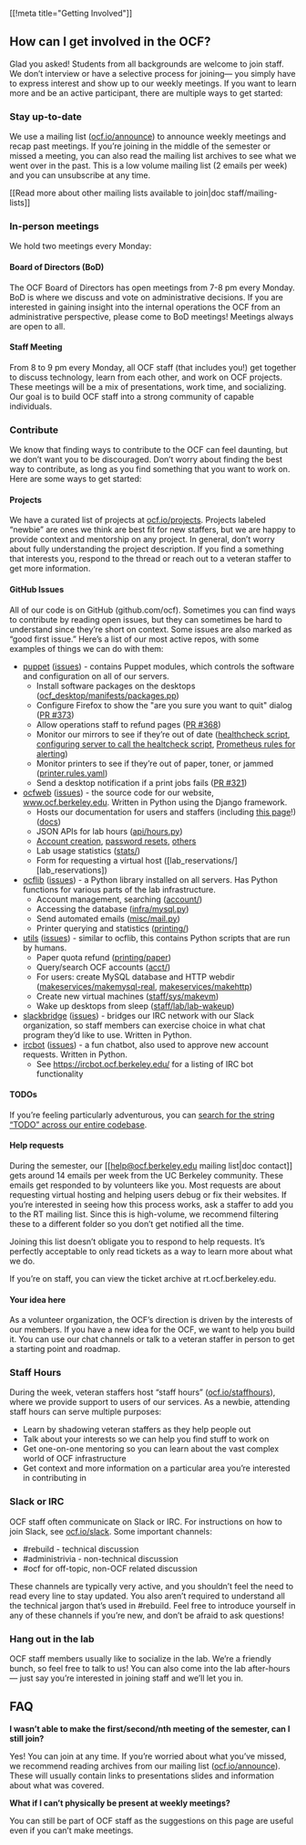 ﻿[[!meta title="Getting Involved"]]

## How can I get involved in the OCF?

Glad you asked! Students from all backgrounds are welcome to join staff. We
don’t interview or have a selective process for joining— you simply have to
express interest and show up to our weekly meetings. If you want to learn more
and be an active participant, there are multiple ways to get started:

### Stay up-to-date

We use a mailing list ([ocf.io/announce][announce]) to announce weekly meetings
and recap past meetings. If you’re joining in the middle of the semester or
missed a meeting, you can also read the mailing list archives to see what we
went over in the past. This is a low volume mailing list (2 emails per week)
and you can unsubscribe at any time.

[[Read more about other mailing lists available to join|doc
staff/mailing-lists]]

### In-person meetings

We hold two meetings every Monday:

#### Board of Directors (BoD)

The OCF Board of Directors has open meetings from 7-8 pm every Monday. BoD is
where we discuss and vote on administrative decisions. If you are interested in
gaining insight into the internal operations the OCF from an administrative
perspective, please come to BoD meetings! Meetings always are open to all.

#### Staff Meeting

From 8 to 9 pm every Monday, all OCF staff (that includes you!) get together to
discuss technology, learn from each other, and work on OCF projects. These
meetings will be a mix of presentations, work time, and socializing. Our goal
is to build OCF staff into a strong community of capable individuals.

### Contribute

We know that finding ways to contribute to the OCF can feel daunting, but we
don’t want you to be discouraged. Don’t worry about finding the best way to
contribute, as long as you find something that you want to work on. Here are
some ways to get started:

#### Projects

We have a curated list of projects at [ocf.io/projects][projects]. Projects
labeled “newbie” are ones we think are best fit for new staffers, but we are
happy to provide context and mentorship on any project. In general, don’t worry
about fully understanding the project description. If you find a something that
interests you, respond to the thread or reach out to a veteran staffer to get
more information.

#### GitHub Issues

All of our code is on GitHub (github.com/ocf). Sometimes you can find ways to
contribute by reading open issues, but they can sometimes be hard to understand
since they’re short on context. Some issues are also marked as “good first
issue.” Here’s a list of our most active repos, with some examples of things we
can do with them:

* [puppet][puppet] ([issues][puppet/issues]) - contains Puppet modules, which
  controls the software and configuration on all of our servers.
   * Install software packages on the desktops
     ([ocf_desktop/manifests/packages.pp][puppet-desktop-packages])
   * Configure Firefox to show the "are you sure you want to quit" dialog
     ([PR #373][puppet-373])
   * Allow operations staff to refund pages ([PR #368][puppet-368])
   * Monitor our mirrors to see if they’re out of date
     ([healthcheck script][mirror-healthcheck],
     [configuring server to call the healtcheck
     script][mirror-healthcheck-puppet],
     [Prometheus rules for alerting][prometheus-mirror])
   * Monitor printers to see if they’re out of paper, toner, or jammed
     ([printer.rules.yaml][prometheus-printer])
   * Send a desktop notification if a print jobs fails ([PR #321][puppet-321])
* [ocfweb][ocfweb] ([issues][ocfweb/issues]) - the source code for our website,
  www.ocf.berkeley.edu. Written in Python using the Django framework.
   * Hosts our documentation for users and staffers (including
     [this page][getinvolved-src]!) ([docs][docs-src])
   * JSON APIs for lab hours ([api/hours.py][api-hours])
   * [Account creation][account-register], [password resets][account-chpass],
     [others][account]
   * Lab usage statistics ([stats/][ocfweb])
   * Form for requesting a virtual host ([lab_reservations/][lab_reservations])
* [ocflib][ocflib] ([issues][ocflib/issues]) - a Python library installed on all
  servers. Has Python functions for various parts of the lab infrastructure.
   * Account management, searching ([account/][ocflib-account])
   * Accessing the database ([infra/mysql.py][ocflib-mysql])
   * Send automated emails ([misc/mail.py][ocflib-mail])
   * Printer querying and statistics ([printing/][ocflib-printing])
* [utils][utils] ([issues][utils/issues]) - similar to ocflib, this contains
  Python scripts that are run by humans.
   * Paper quota refund ([printing/paper][utils-paper])
   * Query/search OCF accounts ([acct/][utils-acct])
   * For users: create MySQL database and HTTP webdir
     ([makeservices/makemysql-real][utils-makemysql-real],
     [makeservices/makehttp][utils-makehttp])
   * Create new virtual machines ([staff/sys/makevm][utils-makevm])
   * Wake up desktops from sleep ([staff/lab/lab-wakeup][utils-lab-wakeup])
* [slackbridge][slackbridge] ([issues][slackbridge/issues]) - bridges our IRC
  network with our Slack organization, so staff members can exercise choice in
  what chat program they’d like to use. Written in Python.
* [ircbot][ircbot] ([issues][ircbot/issues]) - a fun chatbot, also used to
  approve new account requests. Written in Python.
   * See https://ircbot.ocf.berkeley.edu/ for a listing of IRC bot functionality

#### TODOs

If you’re feeling particularly adventurous, you can [search for the string
“TODO” across our entire codebase][sourcegraph-todo].

#### Help requests

During the semester, our [[help@ocf.berkeley.edu mailing list|doc contact]]
gets around 14 emails per week from the UC Berkeley community. These emails get
responded to by volunteers like you. Most requests are about requesting virtual
hosting and helping users debug or fix their websites. If you’re interested in
seeing how this process works, ask a staffer to add you to the RT mailing list.
Since this is high-volume, we recommend filtering these to a different folder
so you don’t get notified all the time.

Joining this list doesn’t obligate you to respond to help requests. It’s
perfectly acceptable to only read tickets as a way to learn more about what we
do.

If you’re on staff, you can view the ticket archive at rt.ocf.berkeley.edu.

#### Your idea here

As a volunteer organization, the OCF’s direction is driven by the interests of
our members. If you have a new idea for the OCF, we want to help you build it.
You can use our chat channels or talk to a veteran staffer in person to get a
starting point and roadmap.

### Staff Hours

During the week, veteran staffers host “staff hours”
([ocf.io/staffhours][staffhours]), where we provide support to users of our
services. As a newbie, attending staff hours can serve multiple purposes:

   * Learn by shadowing veteran staffers as they help people out
   * Talk about your interests so we can help you find stuff to work on
   * Get one-on-one mentoring so you can learn about the vast complex world of
     OCF infrastructure
   * Get context and more information on a particular area you’re interested
     in contributing in

### Slack or IRC

OCF staff often communicate on Slack or IRC. For instructions on how to join
Slack, see [ocf.io/slack][slack]. Some important channels:

   * #rebuild - technical discussion
   * #administrivia - non-technical discussion
   * #ocf for off-topic, non-OCF related discussion

These channels are typically very active, and you shouldn’t feel the need to
read every line to stay updated. You also aren’t required to understand all the
technical jargon that’s used in #rebuild. Feel free to introduce yourself in
any of these channels if you’re new, and don’t be afraid to ask questions!

### Hang out in the lab

OCF staff members usually like to socialize in the lab. We’re a friendly bunch,
so feel free to talk to us! You can also come into the lab after-hours— just
say you’re interested in joining staff and we’ll let you in.

## FAQ

**I wasn’t able to make the first/second/nth meeting of the semester, can I
still join?**

Yes! You can join at any time. If you’re worried about what you’ve missed, we
recommend reading archives from our mailing list ([ocf.io/announce][announce]).
These will usually contain links to presentations slides and information about
what was covered.

**What if I can’t physically be present at weekly meetings?**

You can still be part of OCF staff as the suggestions on this page are useful
even if you can’t make meetings.

[account-chpass]: https://github.com/ocf/ocfweb/blob/master/ocfweb/account/chpass.py
[account-register]: https://github.com/ocf/ocfweb/blob/master/ocfweb/account/register.py
[account]: https://github.com/ocf/ocfweb/tree/master/ocfweb/account
[announce]: https://ocf.io/announce
[api-hours]: https://github.com/ocf/ocfweb/blob/master/ocfweb/api/hours.py
[docs-src]: https://github.com/ocf/ocfweb/tree/master/ocfweb/docs/docs
[getinvolved-src]: https://github.com/ocf/ocfweb/blob/master/ocfweb/docs/docs/staff/getinvolved.md
[ircbot/issues]: https://github.com/ocf/ircbot/issues
[ircbot]: https://github.com/ocf/ircbot
[mirror-healthcheck-puppet]: ️https://github.com/ocf/puppet/blob/master/modules/ocf_mirrors/manifests/monitoring.pp
[mirror-healthcheck]: https://github.com/ocf/puppet/blob/master/modules/ocf_mirrors/files/healthcheck
[ocflib-account]: https://github.com/ocf/ocflib/tree/master/ocflib/account
[ocflib-mail]: https://github.com/ocf/ocflib/blob/master/ocflib/misc/mail.py
[ocflib-mysql]: https://github.com/ocf/ocflib/blob/master/ocflib/infra/mysql.py
[ocflib-printing]: https://github.com/ocf/ocflib/tree/master/ocflib/printing
[ocflib/issues]: https://github.com/ocf/ocflib/issues
[ocflib]: https://github.com/ocf/ocflib
[ocfweb-lab_reservations]: https://github.com/ocf/ocfweb/tree/master/ocfweb/lab_reservations
[ocfweb-stats]: https://github.com/ocf/ocfweb/tree/master/ocfweb/stats
[ocfweb/issues]: https://github.com/ocf/ocfweb/issues
[ocfweb]: https://github.com/ocf/ocfweb
[projects]: https://ocf.io/projects
[prometheus-mirror]: https://github.com/ocf/puppet/blob/master/modules/ocf_prometheus/files/rules.d/mirror.rules.yaml
[prometheus-printer]: https://github.com/ocf/puppet/blob/master/modules/ocf_prometheus/files/rules.d/printer.rules.yaml
[puppet-321]: https://github.com/ocf/puppet/pull/321
[puppet-368]: https://github.com/ocf/puppet/pull/368
[puppet-373]: https://github.com/ocf/puppet/pull/373
[puppet-desktop-packages]: https://github.com/ocf/puppet/blob/master/modules/ocf_desktop/manifests/packages.pp
[puppet/issues]: https://github.com/ocf/puppet/issues
[puppet]: https://github.com/ocf/puppet
[slack]: https://ocf.io/slack
[slackbridge/issues]: https://github.com/ocf/slackbridge/issues
[slackbridge]: https://github.com/ocf/slackbridge
[sourcegraph-todo]: https://sourcegraph.ocf.berkeley.edu/search?q=TODO
[staffhours]: https://ocf.io/staffhours
[utils-acct]: https://github.com/ocf/utils/tree/master/acct
[utils-lab-wakeup]: https://github.com/ocf/utils/blob/master/staff/lab/lab-wakeup
[utils-makehttp]: https://github.com/ocf/utils/blob/master/makeservices/makehttp
[utils-makemysql-real]: https://github.com/ocf/utils/blob/master/makeservices/makemysql-real
[utils-makevm]: https://github.com/ocf/utils/blob/master/staff/sys/makevm
[utils-paper]: https://github.com/ocf/utils/blob/master/printing/paper
[utils/issues]: https://github.com/ocf/utils/issues
[utils]: https://github.com/ocf/utils
